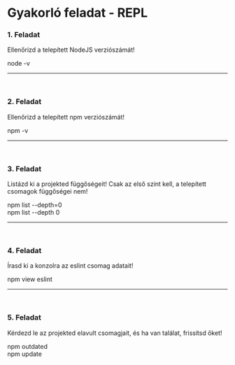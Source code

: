 # Gyakorló feladat - REPL

### 1. Feladat
Ellenőrizd a telepített NodeJS verziószámát!

node -v

---
   <br>

### 2. Feladat
Ellenőrizd a telepített npm verziószámát!

npm -v

---
   <br>

### 3. Feladat
Listázd ki a projekted függőségeit! Csak az első szint kell, a telepített csomagok függőségei nem!

npm list --depth=0<br>
npm list --depth 0

---
   <br>

### 4. Feladat
Írasd ki a konzolra az eslint csomag adatait!

npm view eslint

---
   <br>

### 5. Feladat
Kérdezd le az projekted elavult csomagjait, és ha van találat, frissítsd őket!

npm outdated<br>
npm update